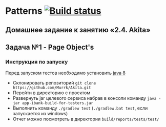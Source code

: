 # Patterns [![Build status](https://ci.appveyor.com/api/projects/status/aofcsv4h3rrgxbpi?svg=true)](https://ci.appveyor.com/project/Murrk/akita)

## Домашнее задание к занятию «2.4. Akita»

## Задача №1 - Page Object's

### Инструкция по запуску

Перед запуском тестов необходимо установить [java 8](https://www.oracle.com/technetwork/java/javase/downloads/2133151)

* Склонировать репозиторий `git clone https://github.com/Murrk/Akita.git`
* Перейти в директорию с проектом
* Развернуть jar целевого сервиса набрав в консоли команду `java -jar app-ibank-build-for-testers.jar`
* Выполнить команду `./gradlew test` (`./gradlew.bat test`, если запускается из windows)
* Отчет можно посмотреть в директории `build/reports/tests/test/`
